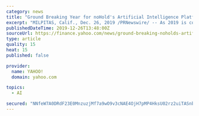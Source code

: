 ```yaml
---
category: news
title: "Ground Breaking Year for noHold's Artificial Intelligence Platform, SICURA®"
excerpt: "MILPITAS, Calif., Dec. 26, 2019 /PRNewswire/ -- As 2019 is coming to an end, we are happy to reflect on the milestones noHold was able to achieve this year. Here are a few of the major accomplishments: \"This year we have celebrated our 20 th Anniversary, making noHold the most experienced company in the AI-based Virtual Assistant space. We ..."
publishedDateTime: 2019-12-26T13:48:00Z
sourceUrl: https://finance.yahoo.com/news/ground-breaking-noholds-artificial-intelligence-133600947.html
type: article
quality: 15
heat: 15
published: false

provider:
  name: YAHOO!
  domain: yahoo.com

topics:
  - AI

secured: "NNfeW7A0DRdF23E0MnzuzjMf7a9wO9v3cNAE4OjH7pMP4HksU02rz2uiTASnbwngBJMk+5RbXG7AoTgAZ3V/0gpcfYl4oMnsYvd1eSXdi4y48tWQ+WbkwVdt58awqyAlE2EVElfNBlzc0I/P8MjfmZ50g2plGHxge1MSTWL3DW4e4oqM9/534uvm9xsVj6ZZi6wZz1eWotc/ArhPAQm3VTbJFVwXAaVWi6/xbXNdggBvhIV8j+k5ZHABbepStPGVk/IKwsbpN3UZ7zeaAlpQMA==;8uzfaKI8p1YHkdnVU7ODzA=="
---
```


